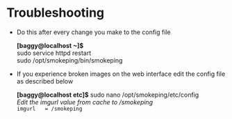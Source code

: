 # Troubleshooting

- Do this after every change you make to the config file

    **[baggy@localhost ~]$**  
    sudo service httpd restart  
    sudo /opt/smokeping/bin/smokeping

  
- If you experience broken images on the web interface edit the config file as described below  

    **[baggy@localhost etc]$** sudo nano  /opt/smokeping/etc/config  
    *Edit the imgurl value from cache to /smokeping*  
    ```imgurl   = /smokeping```

